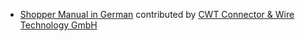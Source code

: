 - [Shopper Manual in German](http://sparrownova.com/docs/user/manual/de/) contributed by [CWT Connector & Wire Technology GmbH](http://www.cwt-assembly.com/)
